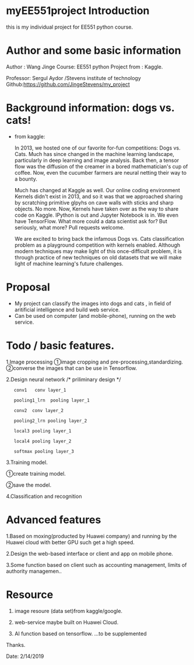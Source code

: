# myEE551project Introduction

this is my individual project for EE551 python course.

# Author and some basic information

Author : Wang Jinge
Course: EE551 python
Project from : Kaggle.

Professor: Sergul Aydor /Stevens institute of technology
Github:https://github.com/JingeStevens/my_project


# Background information: dogs vs. cats!

* from kaggle:

  In 2013, we hosted one of our favorite for-fun competitions:  Dogs vs. Cats. Much has since changed in the machine learning landscape, particularly in deep learning and image analysis. Back then, a tensor flow was the diffusion of the creamer in a bored mathematician's cup of coffee. Now, even the cucumber farmers are neural netting their way to a bounty.

  Much has changed at Kaggle as well. Our online coding environment Kernels didn't exist in 2013, and so it was that we approached sharing by scratching primitive glpyhs on cave walls with sticks and sharp objects. No more. Now, Kernels have taken over as the way to share code on Kaggle. IPython is out and Jupyter Notebook is in. We even have TensorFlow. What more could a data scientist ask for? But seriously, what more? Pull requests welcome.
  
  We are excited to bring back the infamous Dogs vs. Cats classification problem as a playground competition with kernels enabled. Although modern techniques may make light of this once-difficult problem, it is through practice of new techniques on old datasets that we will make light of machine learning's future challenges.
  
# Proposal
   * My project can classify the images into dogs and cats , in field of aritificial intelligence and build web service.
   * Can be used on computer (and mobile-phone), running on the web service.
 
# Todo  /  basic features.

1.Image processing
    ①image cropping and pre-processing,standardizing. 
    ②converse the images that can be use in Tensorflow.

2.Design neural network
    /*  priliminary design */
        
       conv1   conv layer_1
       
       pooling1_lrn  pooling layer_1
        
       conv2  conv layer_2
       
       pooling2_lrn pooling layer_2
        
       local3 pooling layer_1
        
       local4 pooling layer_2
        
       softmax pooling layer_3


3.Training model.
    
   ①create training model.
    
   ②save the model.


4.Classification and recognition
    
# Advanced features

1.Based on moxing(producted by Huawei company) and running by the Huawei cloud with better GPU such get a high speed.

2.Design the web-based interface or client and app on mobile phone.

3.Some function based on client such as accounting management, limits of authority managemen..


# Resource

1. image resoure (data set)from kaggle/google.

2. web-service maybe built on Huawei Cloud.

3. AI function based on tensorflow.
...to be supplemented
    
Thanks.

Date: 2/14/2019
